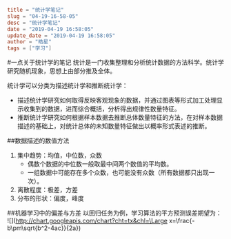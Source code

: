 ```toml
title = "统计学笔记"
slug = "04-19-16-58-05"
desc = "统计学笔记"
date = "2019-04-19 16:58:05"
update_date = "2019-04-19 16:58:05"
author = "皓星"
tags = ["学习"]
```

#一点关于统计学的笔记
统计是一门收集整理和分析统计数据的方法科学。统计学研究随机现象，思想上由部分推及全体。

统计学可以分类为描述统计学和推断统计学：
* 描述统计学研究如何取得反映客观现象的数据，并通过图表等形式加工处理显示收集到的数据，进而综合概括，分析得出规律性数量特征。
* 推断统计学研究如何根据样本数据去推断总体数量特征的方法，在对样本数据描述的基础上，对统计总体的未知数量特征做出以概率形式表述的推断。

##数据描述的数值方法
1. 集中趋势：均值，中位数，众数
    * 偶数个数据的中位数一般取最中间两个数值的平均数。 
    * 一组数据中可能存在多个众数，也可能没有众数（所有数据都只出现一次）。
2. 离散程度：极差，方差
3. 分布的形状：偏度，峰度

##机器学习中的偏差与方差
以回归任务为例，学习算法的平方预测误差期望为：
![](http://chart.googleapis.com/chart?cht=tx&chl=\Large x=\frac{-b\pm\sqrt{b^2-4ac}}{2a})

